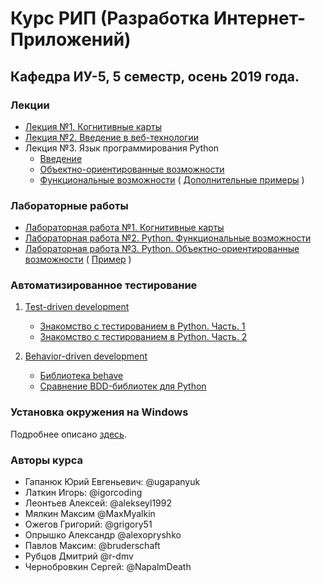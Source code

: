 ﻿# Курс РИП (Разработка Интернет-Приложений) 
## Кафедра ИУ-5, 5 семестр, осень 2019 года. 


### Лекции

 * [Лекция №1. Когнитивные карты](https://github.com/iu5team/iu5web-fall-2019/wiki/concept_maps)
 * [Лекция №2. Введение в веб-технологии](https://ugapanyuk.github.io/data/lect_intro.pdf)
 * Лекция №3. Язык программирования Python
   * [Введение](https://docs.google.com/presentation/d/1GPU_ZRpMBL-31poOgjKHzRALKyA1eNHFgYUAYd1zcDM/edit?usp=sharing)
   * [Объектно-ориентированные возможности](https://docs.google.com/presentation/d/1fqQv35Gz4RElPvoR-1G79vkBg7l1aHayMBH45Z-IVtU/edit#slide=id.p)
   * [Функциональные возможности](https://docs.google.com/presentation/d/1JkI3b0-XVK7E_YbagLgUYko8VoVr_Gqmp3VOfLzaaJE/edit#slide=id.p) ( [Дополнительные примеры](https://nbviewer.jupyter.org/github/iu5team/iu5web-fall-2019/blob/master/notebooks/python_examples.ipynb) )

### Лабораторные работы 
 
 * [Лабораторная работа №1. Когнитивные карты](https://docs.google.com/document/d/1rjBai3gXuVcYie3QIyMVEsfO9TpUOtq3Gg6QgZzV_Cw/edit?usp=sharing)
 * [Лабораторная работа №2. Python. Функциональные возможности](https://docs.google.com/document/d/1aSWeBivbn1kVZsowpsnGJZDF_E68KAS1vXxWg2Kh6GQ/edit?usp=sharing)
 * [Лабораторная работа №3. Python. Объектно-ориентированные возможности](https://docs.google.com/document/d/1Cr_ijD3sWv0N0xE3rHiJaT4H5D7L8mKcLFqSa9d6Aco/edit?usp=sharing) ( [Пример](examples/lab_python_oop.zip) )

### Автоматизированное тестирование 

1. [Test-driven development](https://ru.wikipedia.org/wiki/%D0%A0%D0%B0%D0%B7%D1%80%D0%B0%D0%B1%D0%BE%D1%82%D0%BA%D0%B0_%D1%87%D0%B5%D1%80%D0%B5%D0%B7_%D1%82%D0%B5%D1%81%D1%82%D0%B8%D1%80%D0%BE%D0%B2%D0%B0%D0%BD%D0%B8%D0%B5)
   * [Знакомство с тестированием в Python. Часть. 1](https://habr.com/ru/company/otus/blog/433358/)
   * [Знакомство с тестированием в Python. Часть. 2](https://habr.com/ru/company/otus/blog/433572/)

2. [Behavior-driven development](https://ru.wikipedia.org/wiki/BDD_(%D0%BF%D1%80%D0%BE%D0%B3%D1%80%D0%B0%D0%BC%D0%BC%D0%B8%D1%80%D0%BE%D0%B2%D0%B0%D0%BD%D0%B8%D0%B5))
   * [Библиотека behave](https://github.com/behave/behave)
   * [Сравнение BDD-библиотек для Python](https://automationpanda.com/2019/04/02/python-bdd-framework-comparison/)

### Установка окружения на Windows

Подробнее описано [здесь](https://github.com/iu5team/iu5web/blob/master/manual_install.md).

### Авторы курса
* Гапанюк Юрий Евгеньевич: @ugapanyuk
* Латкин Игорь: @igorcoding
* Леонтьев Алексей: @alekseyl1992
* Мялкин Максим @MaxMyalkin
* Ожегов Григорий: @grigory51
* Опрышко Александр @alexopryshko
* Павлов Максим: @bruderschaft
* Рубцов Дмитрий @r-dmv
* Чернобровкин Сергей: @NapalmDeath